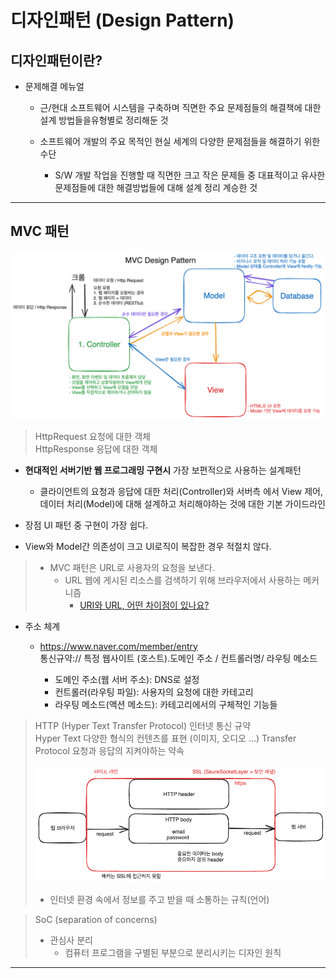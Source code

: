 # 디자인패턴 (Design Pattern)

## 디자인패턴이란?

- 문제해결 메뉴얼

  - 근/현대 소프트웨어 시스템을 구축하며 직면한 주요 문제점들의 해결책에 대한 설계 방법들을유형별로 정리해둔 것

  - 소프트웨어 개발의 주요 목적인 현실 세계의 다양한 문제점들을 해결하기 위한 수단
    - S/W 개발 작업을 진행할 때 직면한 크고 작은 문제들 중 대표적이고 유사한 문제점들에 대한 해결방법들에 대해 설계 정리 계승한 것

---

## MVC 패턴

<img src="./img/MVC.png" width='700'/>

> HttpRequest 요청에 대한 객체  
> HttpResponse 응답에 대한 객체

- **현대적인 서버기반 웹 프로그래밍 구현시** 가장 보편적으로 사용하는 설계패턴

  - 클라이언트의 요청과 응답에 대한 처리(Controller)와 서버측 에서 View 제어,  
    데이터 처리(Model)에 대해 설계하고 처리해야하는 것에 대한 기본 가이드라인

- 장점 UI 패턴 중 구현이 가장 쉽다.
- View와 Model간 의존성이 크고 UI로직이 복잡한 경우 적절치 않다.

> - MVC 패턴은 URL로 사용자의 요청을 보낸다.
>   - URL 웹에 게시된 리소스를 검색하기 위해 브라우저에서 사용하는 메커니즘
>     - [URI와 URL, 어떤 차이점이 있나요?](https://www.elancer.co.kr/blog/view?seq=74)

- 주소 체계

  - https://www.naver.com/member/entry  
    통신규약:// 특정 웹사이트 (호스트).도메인 주소 / 컨트롤러명/ 라우팅 메소드

    - 도메인 주소(웹 서버 주소): DNS로 설정
    - 컨트롤러(라우팅 파일): 사용자의 요청에 대한 카테고리
    - 라우팅 메소드(액션 메소드): 카테고리에서의 구체적인 기능들

> HTTP (Hyper Text Transfer Protocol)
> 인터넷 통신 규약  
> Hyper Text 다양한 형식의 컨텐츠를 표현 (이미지, 오디오 ...)
> Transfer Protocol 요청과 응답의 지켜야하는 약속
>
> <img src="./img/HTTPS.png" width="700"/>
>
> - 인터넷 환경 속에서 정보를 주고 받을 때 소통하는 규칙(언어)

> SoC (separation of concerns)
>
> - 관심사 분리
>   - 컴퓨터 프로그램을 구별된 부분으로 분리시키는 디자인 원칙

---
